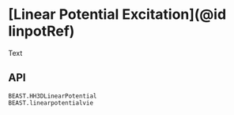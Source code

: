
# [Linear Potential Excitation](@id linpotRef)

Text

## API

```@docs; canonical=false
BEAST.HH3DLinearPotential
BEAST.linearpotentialvie
```
